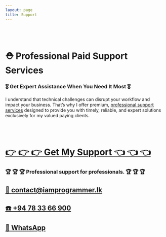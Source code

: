 ```yaml
---
layout: page
title: Support
---
```


<br>
<br>

# ⛑️ Professional Paid Support Services

### 🎖️ Get Expert Assistance When You Need It Most 🎖️

I understand that technical challenges can disrupt your workflow and impact your business. That’s why I offer premium,
[professional support services][buymeacoffee] designed to provide you with timely, reliable, and expert solutions
exclusively for my valued paying clients.

<br>
<br>

# [👉 👉 👉 Get My Support 👈 👈 👈][buymeacoffee]

### 🏆 🏆 🏆 Professional support for professionals. 🏆 🏆 🏆

## [📨 contact@iamprogrammer.lk][email]

## [☎️ +94 78 33 66 900][phone]

## [💬 WhatsApp][whatsapp]

<br>
<br>

[buymeacoffee]: https://buymeacoffee.com/iamprogrammerlk/extras
[email]: mailto:contact@iamprogrammer.lk
[phone]: tel:+94783366900
[whatsapp]: https://wa.me/+94783366900

